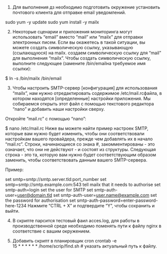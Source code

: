 1. Для выполнения дз необходимо подготовить окружение
установить почтового клиента для отправке email уведомлений.

sudo yum -y update
sudo yum install -y mailx

2. Некоторые сценарии и приложения мониторинга могут использовать “email” вместо “mail” или “mailx” для отправки электронных писем. Если вы окажетесь в такой ситуации, вы можете создать символическую ссылку, указывающую (ссылающуюся) на mailx.
создаем символическую ссылку для “mail” для выполнения “mailx”.
Чтобы создать символическую ссылку, выполните следующее (замените /bin/emailна требуемое имя ссылки):

$ ln -s /bin/mailx /bin/email

3. Чтобы настроить SMTP-сервер [конфигурация] для использования “mailx”, нам нужно отредактировать содержимое /etc/mail.rcфайла, в котором находятся [определенные] настройки приложения. Мы собираемся открыть этот файл с помощью текстового редактора “nano” и добавить наши настройки сверху.

Откройте “mail.rc” с помощью “nano”:

$ nano /etc/mail.rc
Ниже вы можете найти пример настроек SMTP, которые вам нужно будет изменить, чтобы они соответствовали настройкам вашего провайдера, прежде чем добавлять их в начало “mail.rc”. Строки, начинающиеся со знака #, закомментированы - это означает, что они не действуют - и состоят из структуры. Следующая строка - это та, которую вам нужно будет соответствующим образом заменить, чтобы соответствовать данным вашего SMTP-сервера.

Пример:

set smtp=smtp://smtp.server.tld:port_number
set smtp=smtp://smtp.example.com:543
tell mailx that it needs to authorise
set smtp-auth=login
set the user for SMTP
set smtp-auth-user=user@domain.tld
set smtp-auth-user=user.name@example.com
set the password for authorisation
set smtp-auth-password=enter-password-here-1234
Нажмите “CTRL + X” и подтвердите “Y”, чтобы сохранить и выйти.

4. В скрипте парсится тестовый фаил acces.log, для работы в производственной среде необходимо поменять пути к файлу nginx в соответствие с вашим окружением.

5. Добавить скрипт в планировщик cron  crontab -e  
15 * * * * * * /home/scrip/find.sh # указать актуальный путь к файлу. 

